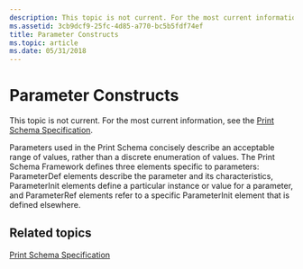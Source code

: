 ```yaml
---
description: This topic is not current. For the most current information, see the Print Schema Specification.
ms.assetid: 3cb9dcf9-25fc-4d85-a770-bc5b5fdf74ef
title: Parameter Constructs
ms.topic: article
ms.date: 05/31/2018
---
```


# Parameter Constructs

This topic is not current. For the most current information, see the [Print Schema Specification](https://download.microsoft.com/download/D/E/C/DECA6E6B-3E81-48E7-B7EF-6D92A547D03C/print-schema-spec-2-0.zip).

Parameters used in the Print Schema concisely describe an acceptable range of values, rather than a discrete enumeration of values. The Print Schema Framework defines three elements specific to parameters: ParameterDef elements describe the parameter and its characteristics, ParameterInit elements define a particular instance or value for a parameter, and ParameterRef elements refer to a specific ParameterInit element that is defined elsewhere.

## Related topics

<dl> <dt>

[Print Schema Specification](https://download.microsoft.com/download/D/E/C/DECA6E6B-3E81-48E7-B7EF-6D92A547D03C/print-schema-spec-2-0.zip)
</dt> </dl>

 

 




